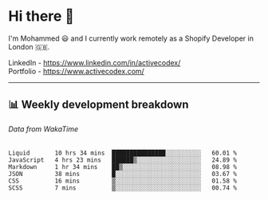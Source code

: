 # Hi there 👋

I'm Mohammed 😃 and I currently work remotely as a Shopify Developer in London 🇬🇧.

LinkedIn - https://www.linkedin.com/in/activecodex/
<br/>
Portfolio - https://www.activecodex.com/

---

## 📊 Weekly development breakdown
###### Data from WakaTime

<!--START_SECTION:waka-->

```text
Liquid       10 hrs 34 mins  ███████████████░░░░░░░░░░   60.01 %
JavaScript   4 hrs 23 mins   ██████▒░░░░░░░░░░░░░░░░░░   24.89 %
Markdown     1 hr 34 mins    ██▒░░░░░░░░░░░░░░░░░░░░░░   08.98 %
JSON         38 mins         █░░░░░░░░░░░░░░░░░░░░░░░░   03.67 %
CSS          16 mins         ▒░░░░░░░░░░░░░░░░░░░░░░░░   01.58 %
SCSS         7 mins          ▒░░░░░░░░░░░░░░░░░░░░░░░░   00.74 %
```

<!--END_SECTION:waka-->
